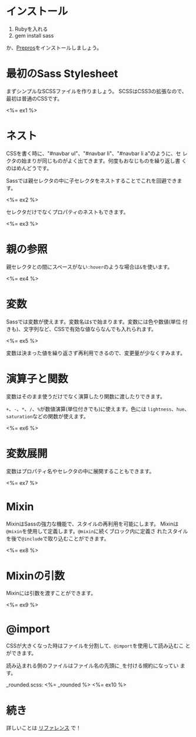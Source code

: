 # インストール

1. Rubyを入れる
2. gem install sass

か、[Prepros](http://alphapixels.com/prepros/)をインストールしましょう。

# 最初のSass Stylesheet

まずシンプルなSCSSファイルを作りましょう。
SCSSはCSS3の拡張なので、最初は普通のCSSです。

<%= ex1 %>

# ネスト

CSSを書く時に、"#navbar ul"、"#navbar li"、"#navbar li a"のように、セ
レクタの始まりが同じものがよく出てきます。何度もおなじものを繰り返し書
くのはめんどうです。

Sassでは親セレクタの中に子セレクタをネストすることでこれを回避できます。

<%= ex2 %>

セレクタだけでなくプロパティのネストもできます。

<%= ex3 %>

# 親の参照

親セレクタとの間にスペースがない`:hover`のような場合は`&`を使います。

<%= ex4 %>

# 変数

Sassでは変数が使えます。変数名は`$`で始まります。変数には色や数値(単位
付きも)、文字列など、CSSで有効な値ならなんでも入れられます。

<%= ex5 %>

変数は決まった値を繰り返さず再利用できるので、変更量が少なくすみます。

# 演算子と関数

変数はそのまま使うだけでなく演算したり関数に渡したりできます。

`+`、`-`、`*`、`/`、`%`が数値演算(単位付きでも)に使えます。色には
`lightness`、`hue`、`saturation`などの関数が使えます。

<%= ex6 %>

# 変数展開

変数はプロパティ名やセレクタの中に展開することもできます。

<%= ex7 %>

# Mixin

MixinはSassの強力な機能で、スタイルの再利用を可能にします。
Mixinは`@mixin`を使用して定義します。`@mixin`に続くブロック内に定義さ
れたスタイルを後で`@include`で取り込むことができます。

<%= ex8 %>

# Mixinの引数

Mixinには引数を渡すことができます。

<%= ex9 %>

# @import

CSSが大きくなった時はファイルを分割して、`@import`を使用して読み込むこ
とができます。

読み込まれる側のファイルはファイル名の先頭に`_`を付ける規約になってい
ます。

_rounded.scss:
<%= _rounded %>
<%= ex10 %>


# 続き

詳しいことは
[リファレンス](http://sass-lang.com/docs/yardoc/file.SASS_REFERENCE.html)
で！
